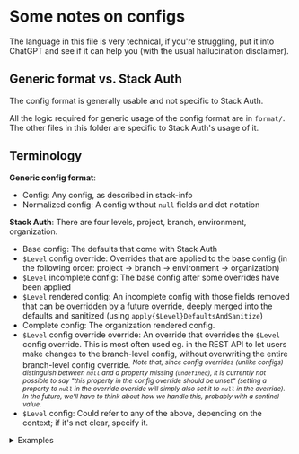 # Some notes on configs

The language in this file is very technical, if you're struggling, put it into ChatGPT and see if it can help you (with the usual hallucination disclaimer).
 
## Generic format vs. Stack Auth

The config format is generally usable and not specific to Stack Auth.

All the logic required for generic usage of the config format are in `format/`. The other files in this folder are specific to Stack Auth's usage of it.

## Terminology

**Generic config format**:
- Config: Any config, as described in stack-info
- Normalized config: A config without `null` fields and dot notation

**Stack Auth**: There are four levels, project, branch, environment, organization.
- Base config: The defaults that come with Stack Auth
- `$Level` config override: Overrides that are applied to the base config (in the following order: project -> branch -> environment -> organization)
- `$Level` incomplete config: The base config after some overrides have been applied
- `$Level` rendered config: An incomplete config with those fields removed that can be overridden by a future override, deeply merged into the defaults and sanitized (using `apply{$Level}DefaultsAndSanitize`)
- Complete config: The organization rendered config.
- `$Level` config override override: An override that overrides the `$Level` config override. This is most often used eg. in the REST API to let users make changes to the branch-level config, without overwriting the entire branch-level config override. *<sup>Note that, since config overrides (unlike configs) distinguish between `null` and a property missing (`undefined`), it is currently not possible to say "this property in the config override should be unset" (setting a property to `null` in the override override will simply also set it to `null` in the override). In the future, we'll have to think about how we handle this, probably with a sentinel value.</sup>*
- `$Level` config: Could refer to any of the above, depending on the context; if it's not clear, specify it.

<details>
<summary>Examples</summary>

Base config:
```js
{
  organizations: {},
  createTeamOnSignUp: false,
  sourceOfTruthConnectionString: null
}
```

---

Project config override:
```js
{
  sourceOfTruthConnectionString: 'postgresql://...',
}
```

Project incomplete config:
```js
// note: `organizations` and `createTeamOnSignUp` may be overridden by branch, environment, or organization configs! They are not final
{
  organizations: {},
  createTeamOnSignUp: false,
  sourceOfTruthConnectionString: 'postgresql://...',
}
```

Project rendered config:
```js
// since `organizations` and `createTeamOnSignUp` may change later, they are not included in the rendered config
{
  sourceOfTruthConnectionString: 'postgresql://...',
}
```

---

Branch config override:
```js
{
  organizations: {
    'my-org': {
      name: 'My Org',
    }
  }
}
```


Branch incomplete config:
```js
{
  organizations: {
    'my-org': {
      name: 'My Org',
    }
  },
  createTeamOnSignUp: true,
  sourceOfTruthConnectionString: 'postgresql://...',
}
```

Branch rendered config:
```js
// as above, `organizations` and `createTeamOnSignUp` are not included in the rendered config, as they may change later
{
  sourceOfTruthConnectionString: 'postgresql://...',
}
```

---

Environment config override:
```js
// no change from branch config
{}
```

Environment incomplete config:
```js
// no change from branch config
{
  organizations: {
    'my-org': {
      name: 'My Org',
    }
  },
  createTeamOnSignUp: true,
  sourceOfTruthConnectionString: 'postgresql://...',
}
```

Environment rendered config:
```js
// organizations can no longer change after this point, so they are included in the rendered config
{
  organizations: {
    'my-org': {
      name: 'My Org',
    }
  },
  createTeamOnSignUp: true,
  sourceOfTruthConnectionString: 'postgresql://...',
}
```

---

Organization config override:
```js
{
  createTeamOnSignUp: true,
}
```

Organization incomplete config = organization rendered config = complete config:
```js
{
  createTeamOnSignUp: true,
  sourceOfTruthConnectionString: 'postgresql://...',
}
```


</details>

